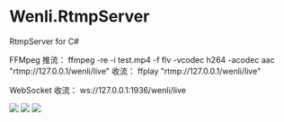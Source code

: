 # Wenli.RtmpServer
RtmpServer for C#

FFMpeg
推流：
ffmpeg -re -i test.mp4 -f flv -vcodec h264 -acodec aac "rtmp://127.0.0.1/wenli/live"
收流：
ffplay "rtmp://127.0.0.1/wenli/live"

WebSocket
收流：
ws://127.0.0.1:1936/wenli/live

<img src="https://github.com/yswenli/Wenli.RtmpServer/blob/master/Wenli.Live.LiveServer/wenli.liveserver.png?raw=true" />
<img src="https://github.com/yswenli/Wenli.RtmpServer/blob/master/Wenli.Live.LiveServer/wenli.liveserver2.png?raw=true" />
<img src="https://github.com/yswenli/Wenli.RtmpServer/blob/master/Wenli.Live.LiveServer/wenli.liveserver3.png?raw=true" />
